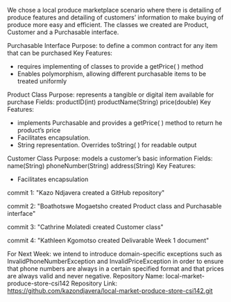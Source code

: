 We chose a local produce marketplace scenario where there is detailing of produce features and detailing of customers’ information to make buying of produce more easy and efficient. The classes we created are Product, Customer and a Purchasable interface.

Purchasable Interface
Purpose: to define a common contract for any item that can be purchased
Key Features: 
-	requires implementing of classes to provide a getPrice( ) method
-	Enables polymorphism, allowing different purchasable items to be treated uniformly

Product Class
Purpose: represents a tangible or digital item available for purchase
Fields:  productID(int)
             productName(String)
             price(double)
Key Features: 
-	implements Purchasable and provides a getPrice( ) method to return he product’s price
-	Facilitates encapsulation. 
-	String representation. Overrides toString( ) for readable output

Customer Class
Purpose: models a customer’s basic information 
Fields:  name(String)
             phoneNumber(String)
             address(String)
Key Features:
-	Facilitates encapsulation

commit 1: "Kazo Ndjavera created a GitHub repository"

commit 2: "Boathotswe Mogaetsho created Product class and Purchasable interface"

commit 3: "Cathrine Molatedi created Customer class"

commit 4: "Kathleen Kgomotso created Delivarable Week 1 document"

For Next Week: we intend to introduce domain-specific exceptions such as InvalidPhoneNumberException and InvalidPriceException in order to ensure that phone numbers are always in a certain specified format and that prices are always valid and never negative. 
Repository Name: local-market-produce-store-csi142
Repository Link: https://github.com/kazondjavera/local-market-produce-store-csi142.git
